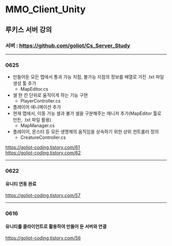 # MMO_Client_Unity
## 루키스 서버 강의
### 서버 : https://github.com/goliot/Cs_Server_Study
---
### 0625
- 만들어둔 모든 맵에서 통과 가능 지점, 불가능 지점의 정보를 배열로 가진 .txt 파일 생성 툴 추가
  - MapEditor.cs
- 셀 한 칸 단위로 움직이게 하는 기능 구현
  - PlayerController.cs
- 플레이어 애니메이션 추가
- 현재 맵에서, 이동 가능 셀과 불가 셀을 구분해주는 매니저 추가(MapEditor 툴로 만든, .txt 파일 활용)
  - MapManager.cs
- 플레이어, 몬스터 등 모든 생명체의 움직임을 상속하기 위한 상위 컨트롤러 정의
  - CreatureController.cs
 
https://goliot-coding.tistory.com/61  
https://goliot-coding.tistory.com/62

---
### 0622
#### 유니티 연동 완료
https://goliot-coding.tistory.com/57

---
### 0616
#### 유니티를 클라이언트로 활용하여 만들어 둔 서버와 연결
https://goliot-coding.tistory.com/56
